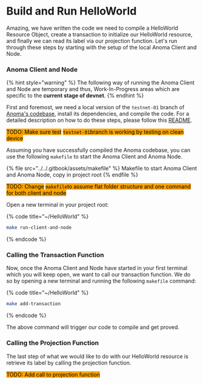 # Build and Run HelloWorld

Amazing, we have written the code we need to compile a HelloWorld Resource Object, create a transaction to initialize our HelloWorld resource, and finally we can read its label via our projection function. Let's run through these steps by starting with the setup of the local Anoma Client and Node.

### Anoma Client and Node

{% hint style="warning" %}
The following way of running the Anoma Client and Node are temporary and thus, Work-In-Progress areas which are specific to the **current stage of devnet**.
{% endhint %}

First and foremost, we need a local version of the `testnet-01` branch of [Anoma's codebase](https://github.com/anoma/anoma/tree/testnet-01), install its dependencies, and compile the code. For a detailed description on how to do these steps, please follow this [README](https://github.com/anoma/anoma/blob/testnet-01/README.md).

<mark style="background-color:orange;">TODO: Make sure test</mark> <mark style="background-color:orange;"></mark><mark style="background-color:orange;">`testnet-01`</mark><mark style="background-color:orange;">branch is working by testing on clean device</mark>

Assuming you have successfully compiled the Anoma codebase, you can use the following `makefile` to start the Anoma Client and Anoma Node.

{% file src="../../.gitbook/assets/makefile" %}
Makefile to start Anoma Client and Anoma Node, copy in project root
{% endfile %}

<mark style="background-color:orange;">TODO: Change</mark> <mark style="background-color:orange;"></mark><mark style="background-color:orange;">`makefile`</mark><mark style="background-color:orange;">to assume flat folder structure and one command for both client and node</mark>

Open a new terminal in your project root:

{% code title="~/HelloWorld" %}
```bash
make run-client-and-node
```
{% endcode %}

### Calling the Transaction Function

Now, once the Anoma Client and Node have started in your first terminal which you will keep open, we want to call our transaction function. We do so by opening a new terminal and running the following `makefile` command:

{% code title="~/HelloWorld" %}
```bash
make add-transaction
```
{% endcode %}

The above command will trigger our code to compile and get proved.

### Calling the Projection Function

The last step of what we would like to do with our HelloWorld resource is retrieve its label by calling the projection function.

<mark style="background-color:orange;">TODO: Add call to projection function</mark>
